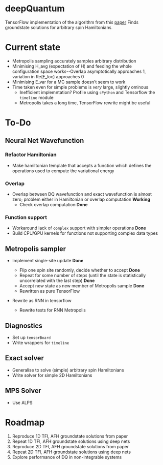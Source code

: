 # deepQuantum
TensorFlow implementation of the algorithm from this [paper](https://arxiv.org/abs/1606.02318)
Finds groundstate solutions for arbitrary spin Hamiltonians.

# Current state
* Metropolis sampling accurately samples arbitrary distribution 
* Minimising H_avg (expectation of H) and feeding the whole configuration space works--Overlap asymptotically approaches 1, variation in Re(E_loc) approaches 0
* Minimising E_var for a MC sample doesn't seem to work
* Time taken even for simple problems is *very* large, slightly ominous
  * Inefficient implemntation? Profile using `cPython` and Tensorflow the `timeline` module
  * Metropolis takes a long time, TensorFlow rewrite might be useful
   

# To-Do

## Neural Net Wavefunction

### Refactor Hamiltonian
* Make hamiltonian template that accepts a function which defines the operations used to compute the variational energy

### Overlap 
* Overlap between DQ wavefunction and exact wavefunction is almost zero; problem either in Hamiltonian or overlap computation **Working**
  * Check overlap computation **Done**

### Function support
* Workaround lack of `complex` support with simpler operations **Done**
* Build CPU/GPU kernels for functions not supporting complex data types

## Metropolis sampler
* Implement single-site update **Done**
  * Flip one spin site randomly, decide whether to accept **Done**
  * Repeat for some number of steps (until the state is statistically uncorrelated with the last step) **Done**
  * Accept new state as new member of Metropolis sample **Done**
  * Rewritten as pure TensorFlow

* Rewrite as RNN in tensorflow
  * Rewrite tests for RNN Metropolis

## Diagnostics
* Set up `tensorBoard`
* Write wrappers for `timeline`

## Exact solver
* Generalise to solve (simple) arbitrary spin Hamiltonians
* Write solver for simple 2D Hamiltonians

## MPS Solver
* Use ALPS

# Roadmap
1. Reproduce 1D TFI, AFH groundstate solutions from paper
2. Repeat 1D TFI, AFH groundstate solutions using deep nets
3. Reproduce 2D TFI, AFH groundstate solutions from paper
4. Repeat 2D TFI, AFH groundstate solutions using deep nets
5. Explore performance of DQ in non-integrable systems

